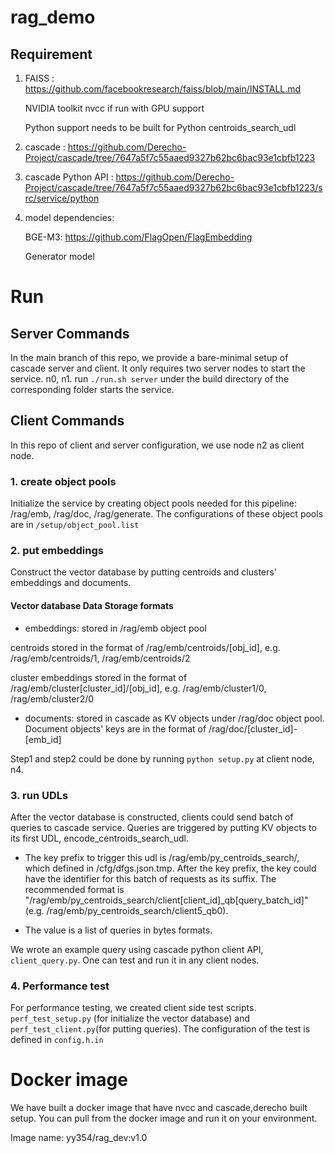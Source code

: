 # rag_demo

## Requirement
1. FAISS : https://github.com/facebookresearch/faiss/blob/main/INSTALL.md 

   NVIDIA toolkit nvcc if run with GPU support

   Python support needs to be built for Python centroids_search_udl
2. cascade : https://github.com/Derecho-Project/cascade/tree/7647a5f7c55aaed9327b62bc6bac93e1cbfb1223
3. cascade Python API : https://github.com/Derecho-Project/cascade/tree/7647a5f7c55aaed9327b62bc6bac93e1cbfb1223/src/service/python
4. model dependencies:

   BGE-M3: https://github.com/FlagOpen/FlagEmbedding 

   Generator model


# Run
## Server Commands
In the main branch of this repo, we provide a bare-minimal setup of cascade server and client. It only requires two server nodes to start the service. n0, n1. run ``` ./run.sh server ``` under the build directory of the corresponding folder starts the service.


## Client Commands
In this repo of client and server configuration, we use node n2 as client node.

### 1. create object pools
Initialize the service by creating object pools needed for this pipeline: /rag/emb, /rag/doc, /rag/generate. The configurations of these object pools are in ```/setup/object_pool.list```

### 2. put embeddings
Construct the vector database by putting centroids and clusters' embeddings and documents.

#### Vector database Data Storage formats
- embeddings: stored in /rag/emb object pool

centroids stored in the format of /rag/emb/centroids/[obj_id], e.g. /rag/emb/centroids/1, /rag/emb/centroids/2

cluster embeddings stored in the format of /rag/emb/cluster[cluster_id]/[obj_id], e.g. /rag/emb/cluster1/0, /rag/emb/cluster2/0

- documents: stored in cascade as KV objects under /rag/doc object pool. Document objects' keys are in the format of /rag/doc/[cluster_id]-[emb_id]

Step1 and step2 could be done by running ``` python setup.py ``` at client node, n4.

### 3. run UDLs
After the vector database is constructed, clients could send batch of queries to cascade service. Queries are triggered by putting KV objects to its first UDL, encode_centroids_search_udl. 

- The key prefix to trigger this udl is /rag/emb/py_centroids_search/, which defined in /cfg/dfgs.json.tmp. After the key prefix, the key could have the identifier for this batch of requests as its suffix. The recommended format is "/rag/emb/py_centroids_search/client[client_id]_qb[query_batch_id]" (e.g. /rag/emb/py_centroids_search/client5_qb0).

- The value is a list of queries in bytes formats.

We wrote an example query using cascade python client API, ```client_query.py```. One can test and run it in any client nodes.


### 4. Performance test
For performance testing, we created client side test scripts. ```perf_test_setup.py``` (for initialize the vector database) and ```perf_test_client.py```(for putting queries). The configuration of the test is defined in ```config.h.in```

# Docker image
We have built a docker image that have nvcc and cascade,derecho built setup. You can pull from the docker image and run it on your environment.

Image name: yy354/rag_dev:v1.0